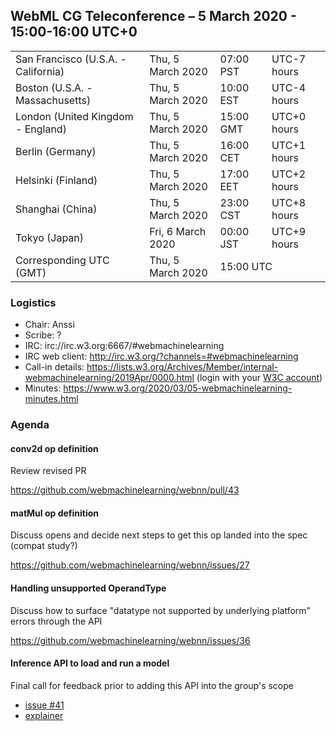 ## WebML CG Teleconference – 5 March 2020 - 15:00-16:00 UTC+0

<table>
<tr><td> San Francisco (U.S.A. - California) <td> Thu, 5 March 2020 <td> 07:00 PST <td> UTC-7 hours
<tr><td> Boston (U.S.A. - Massachusetts) <td> Thu, 5 March 2020 <td> 10:00 EST <td> UTC-4 hours
<tr><td> London (United Kingdom - England) <td> Thu, 5 March 2020 <td> 15:00 GMT <td> UTC+0 hours
<tr><td> Berlin (Germany) <td> Thu, 5 March 2020 <td> 16:00 CET <td> UTC+1 hours
<tr><td> Helsinki (Finland) <td> Thu, 5 March 2020 <td> 17:00 EET <td> UTC+2 hours
<tr><td> Shanghai (China) <td> Thu, 5 March 2020 <td> 23:00 CST <td> UTC+8 hours
<tr><td> Tokyo (Japan) <td> Fri, 6 March 2020 <td> 00:00 JST <td> UTC+9 hours
<tr><td> Corresponding UTC (GMT) <td> Thu, 5 March 2020 <td colspan=2> 15:00 UTC
</table>

### Logistics

* Chair: Anssi
* Scribe: ?
* IRC: irc://irc.w3.org:6667/#webmachinelearning
* IRC web client: http://irc.w3.org/?channels=#webmachinelearning
* Call-in details: https://lists.w3.org/Archives/Member/internal-webmachinelearning/2019Apr/0000.html (login with your [W3C account](https://www.w3.org/Help/Account/))
* Minutes: https://www.w3.org/2020/03/05-webmachinelearning-minutes.html

### Agenda

#### conv2d op definition

Review revised PR

https://github.com/webmachinelearning/webnn/pull/43

#### matMul op definition

Discuss opens and decide next steps to get this op landed into the spec (compat study?)

https://github.com/webmachinelearning/webnn/issues/27

#### Handling unsupported OperandType

Discuss how to surface "datatype not supported by underlying platform" errors through the API

https://github.com/webmachinelearning/webnn/issues/36

#### Inference API to load and run a model

Final call for feedback prior to adding this API into the group's scope

- [issue #41](https://github.com/webmachinelearning/webnn/issues/41)
- [explainer](https://github.com/jbingham/web-ml-inference)

